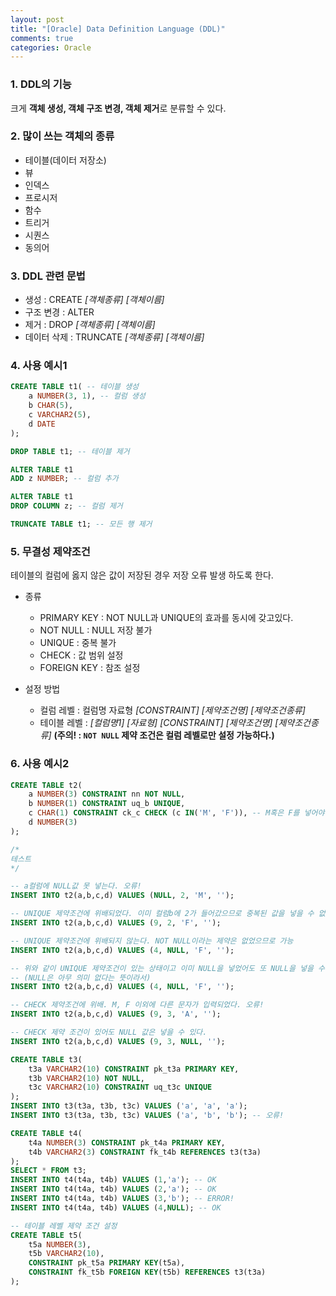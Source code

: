 ```yaml
---
layout: post
title: "[Oracle] Data Definition Language (DDL)"
comments: true
categories: Oracle
---
```

### 1. DDL의 기능
크게 **객체 생성, 객체 구조 변경, 객체 제거**로 분류할 수 있다.

### 2. 많이 쓰는 객체의 종류
- 테이블(데이터 저장소)
- 뷰
- 인덱스
- 프로시저
- 함수
- 트리거
- 시퀀스
- 동의어

### 3. DDL 관련 문법
- 생성 : CREATE *[객체종류]*	*[객체이름]*
- 구조 변경 : ALTER
- 제거 : DROP *[객체종류]* *[객체이름]*
- 데이터 삭제 : TRUNCATE *[객체종류]* *[객체이름]*

### 4. 사용 예시1
```sql
CREATE TABLE t1( -- 테이블 생성
    a NUMBER(3, 1), -- 컬럼 생성
    b CHAR(5),
    c VARCHAR2(5),
    d DATE
);

DROP TABLE t1; -- 테이블 제거

ALTER TABLE t1
ADD z NUMBER; -- 컬럼 추가

ALTER TABLE t1
DROP COLUMN z; -- 컬럼 제거

TRUNCATE TABLE t1; -- 모든 행 제거

```

### 5. 무결성 제약조건
테이블의 컬럼에 옳지 않은 값이 저장된 경우 저장 오류 발생 하도록 한다.

- 종류
    - PRIMARY KEY : NOT NULL과 UNIQUE의 효과를 동시에 갖고있다.
    - NOT NULL : NULL 저장 불가
    - UNIQUE : 중복 불가
    - CHECK : 값 범위 설정
    - FOREIGN KEY : 참조 설정

- 설정 방법
	- 컬럼 레벨 : 컬럼명 자료형 *[CONSTRAINT]*  *[제약조건명]*  *[제약조건종류]*
	- 테이블 레벨 : *[컬럼명1]* *[자료형]* *[CONSTRAINT]*  *[제약조건명]*  *[제약조건종류]*
	**(주의! :  `NOT NULL` 제약 조건은 컬럼 레벨로만 설정 가능하다.)**
				  

### 6. 사용 예시2
```sql
CREATE TABLE t2(
    a NUMBER(3) CONSTRAINT nn NOT NULL,
    b NUMBER(1) CONSTRAINT uq_b UNIQUE,
    c CHAR(1) CONSTRAINT ck_c CHECK (c IN('M', 'F')), -- M혹은 F를 넣어야한다. 다른 것은 옳지 않게 설정
    d NUMBER(3)
);

/*
테스트
*/

-- a컬럼에 NULL값 못 넣는다. 오류!
INSERT INTO t2(a,b,c,d) VALUES (NULL, 2, 'M', '');

-- UNIQUE 제약조건에 위배되었다. 이미 컬럼b에 2가 들어갔으므로 중복된 값을 넣을 수 없다. 오류!
INSERT INTO t2(a,b,c,d) VALUES (9, 2, 'F', '');

-- UNIQUE 제약조건에 위배되지 않는다. NOT NULL이라는 제약은 없었으므로 가능
INSERT INTO t2(a,b,c,d) VALUES (4, NULL, 'F', '');

-- 위와 같이 UNIQUE 제약조건이 있는 상태이고 이미 NULL을 넣었어도 또 NULL을 넣을 수 있다.
-- (NULL은 아무 의미 없다는 뜻이라서)
INSERT INTO t2(a,b,c,d) VALUES (4, NULL, 'F', '');

-- CHECK 제약조건에 위배. M, F 이외에 다른 문자가 입력되었다. 오류!
INSERT INTO t2(a,b,c,d) VALUES (9, 3, 'A', '');

-- CHECK 제약 조건이 있어도 NULL 값은 넣을 수 있다.
INSERT INTO t2(a,b,c,d) VALUES (9, 3, NULL, '');

CREATE TABLE t3(
    t3a VARCHAR2(10) CONSTRAINT pk_t3a PRIMARY KEY, 
    t3b VARCHAR2(10) NOT NULL,
    t3c VARCHAR2(10) CONSTRAINT uq_t3c UNIQUE
);
INSERT INTO t3(t3a, t3b, t3c) VALUES ('a', 'a', 'a');
INSERT INTO t3(t3a, t3b, t3c) VALUES ('a', 'b', 'b'); -- 오류!

CREATE TABLE t4(
    t4a NUMBER(3) CONSTRAINT pk_t4a PRIMARY KEY,
    t4b VARCHAR2(3) CONSTRAINT fk_t4b REFERENCES t3(t3a)  
);
SELECT * FROM t3;
INSERT INTO t4(t4a, t4b) VALUES (1,'a'); -- OK
INSERT INTO t4(t4a, t4b) VALUES (2,'a'); -- OK
INSERT INTO t4(t4a, t4b) VALUES (3,'b'); -- ERROR!
INSERT INTO t4(t4a, t4b) VALUES (4,NULL); -- OK

-- 테이블 레벨 제약 조건 설정
CREATE TABLE t5(
    t5a NUMBER(3),
    t5b VARCHAR2(10),
    CONSTRAINT pk_t5a PRIMARY KEY(t5a),
    CONSTRAINT fk_t5b FOREIGN KEY(t5b) REFERENCES t3(t3a)
);
```
